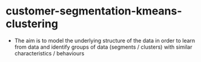 # customer-segmentation-kmeans-clustering

-	The aim is to model the underlying structure of the data in order to learn from data and identify groups of data (segments / clusters) with similar characteristics / behaviours